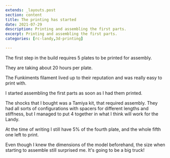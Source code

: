 ```yaml
---
extends: _layouts.post
section: content
title: The printing has started
date: 2021-07-29
description: Printing and assembling the first parts.
excerpt: Printing and assembling the first parts.
categories: [rc-landy,3d-printing]

---
```


The first step in the build requires 5 plates to be printed for assembly.

They are taking about 20 hours per plate.

The Funkiments filament lived up to their reputation and was really easy to print with.

I started assembling the first parts as soon as I had them printed.

<x-image src="/assets/img/printing_has_started.jpg" title="Assembling the first parts" />

<p></p>

<x-image src="/assets/img/servo_in_its_place.jpg" title="Servo mounted snugly in its place" />

The shocks that I bought was a Tamiya kit, that required assembly. They had all sorts of configurations with spacers for different lengths and stiffness, but I managed to put 4 together in what I think will work for the Landy.

<x-image src="/assets/img/tamiya_shocks.jpg" title="Assembling the first parts" />

At the time of writing I still have 5% of the fourth plate, and the whole fifth one left to print.

Even though I knew the dimensions of the model beforehand, the size when starting to assemble still surprised me. It's going to be a big truck!
